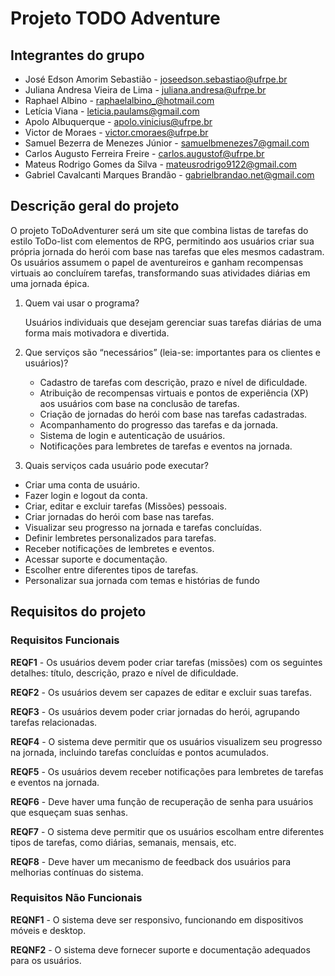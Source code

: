 # Projeto TODO Adventure

## Integrantes do grupo 

 * José Edson Amorim Sebastião - joseedson.sebastiao@ufrpe.br
 * Juliana Andresa Vieira de Lima - juliana.andresa@ufrpe.br
 * Raphael Albino - raphaelalbino_@hotmail.com
 * Letícia Viana - leticia.paulams@gmail.com
 * Apolo Albuquerque - apolo.vinicius@ufrpe.br
 * Victor de Moraes - victor.cmoraes@ufrpe.br
 * Samuel Bezerra de Menezes Júnior - samuelbmenezes7@gmail.com
 * Carlos Augusto Ferreira Freire - carlos.augustof@ufrpe.br
 * Mateus Rodrigo Gomes da Silva - mateusrodrigo9122@gmail.com
 * Gabriel Cavalcanti Marques Brandão - gabrielbrandao.net@gmail.com

## Descrição geral do projeto 
O projeto ToDoAdventurer será um site que combina listas de tarefas do estilo ToDo-list com elementos de RPG, permitindo aos usuários criar sua própria jornada do herói com base nas tarefas que eles mesmos cadastram. Os usuários assumem o papel de aventureiros e ganham recompensas virtuais ao concluírem tarefas, transformando suas atividades diárias em uma jornada épica. 
 
 1. Quem vai usar o programa?

    Usuários individuais que desejam gerenciar suas tarefas diárias de uma forma mais motivadora e divertida.
    
 3. Que serviços são “necessários” (leia-se: importantes para os clientes e usuários)?

    - Cadastro de tarefas com descrição, prazo e nível de dificuldade.
    - Atribuição de recompensas virtuais e pontos de experiência (XP) aos usuários com base na conclusão de tarefas.
    - Criação de jornadas do herói com base nas tarefas cadastradas.
    - Acompanhamento do progresso das tarefas e da jornada.
    - Sistema de login e autenticação de usuários.
    - Notificações para lembretes de tarefas e eventos na jornada.
   
 4. Quais serviços cada usuário pode executar?

   - Criar uma conta de usuário.   
   - Fazer login e logout da conta.
   - Criar, editar e excluir tarefas (Missões) pessoais.
   - Criar jornadas do herói com base nas tarefas.
   - Visualizar seu progresso na jornada e tarefas concluídas.
   - Definir lembretes personalizados para tarefas.
   - Receber notificações de lembretes e eventos.
   - Acessar suporte e documentação.
   - Escolher entre diferentes tipos de tarefas.
   - Personalizar sua jornada com temas e histórias de fundo


## Requisitos do projeto

### Requisitos Funcionais

**REQF1** - Os usuários devem poder criar tarefas (missões) com os seguintes detalhes: título, descrição, prazo e nível de dificuldade.

**REQF2** - Os usuários devem ser capazes de editar e excluir suas tarefas.

**REQF3** - Os usuários devem poder criar jornadas do herói, agrupando tarefas relacionadas.

**REQF4** - O sistema deve permitir que os usuários visualizem seu progresso na jornada, incluindo tarefas concluídas e pontos acumulados.

**REQF5** - Os usuários devem receber notificações para lembretes de tarefas e eventos na jornada.

**REQF6** - Deve haver uma função de recuperação de senha para usuários que esqueçam suas senhas.

**REQF7** - O sistema deve permitir que os usuários escolham entre diferentes tipos de tarefas, como diárias, semanais, mensais, etc.

**REQF8** - Deve haver um mecanismo de feedback dos usuários para melhorias contínuas do sistema.

### Requisitos Não Funcionais

**REQNF1** - O sistema deve ser responsivo, funcionando em dispositivos móveis e desktop.

**REQNF2** - O sistema deve fornecer suporte e documentação adequados para os usuários.
